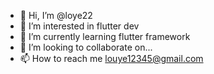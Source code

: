 - 👋 Hi, I’m @loye22
- 👀 I’m interested in flutter dev
- 🌱 I’m currently learning flutter framework
- 💞️ I’m looking to collaborate on...
- 📫 How to reach me louye12345@gmail.com

<!---
loye22/loye22 is a ✨ special ✨ repository because its `README.md` (this file) appears on your GitHub profile.
You can click the Preview link to take a look at your changes.
--->
